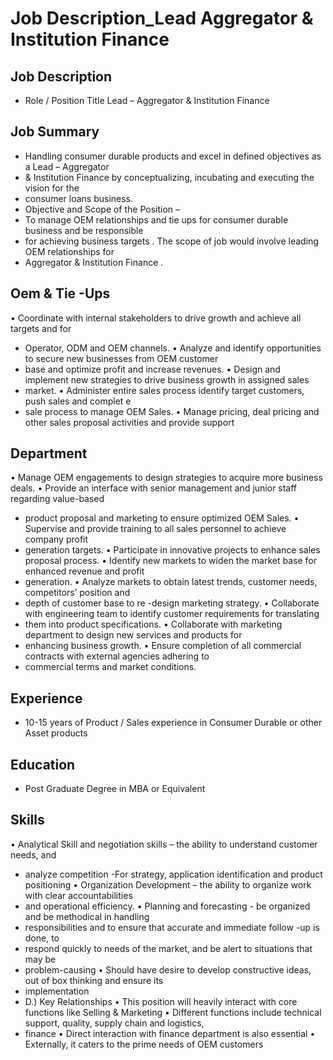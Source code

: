 # Job Description_Lead Aggregator & Institution Finance

## Job Description

* Role / Position Title  Lead – Aggregator & Institution Finance

## Job Summary

* Handling consumer durable products  and excel in defined objectives as a Lead – Aggregator
* & Institution Finance by conceptualizing, incubating and executing the vision for the
* consumer loans business.
* Objective and Scope of the Position –
* To manage OEM relationships and tie ups for consumer durable  business  and be responsible
* for achieving business targets . The scope of job would involve leading OEM relationships for
* Aggregator & Institution Finance .

## Oem & Tie -Ups

• Coordinate with internal stakeholders to drive growth and achieve all targets and for
* Operator, ODM and OEM channels.
• Analyze and identify opportunities to secure new businesses from OEM customer
* base and optimize profit and increase revenues.
• Design and implement new strategies to drive business growth in assigned sales
* market.
• Administer entire sales process identify target customers, push sales and complet e
* sale process to manage OEM Sales.
• Manage pricing, deal pricing and other sales proposal activities and provide support

## Department

• Manage OEM engagements to design strategies to acquire more business deals.
• Provide an interface with senior management and junior staff regarding value-based
* product proposal and marketing to ensure optimized OEM Sales.
• Supervise and provide training to all sales personnel to achieve company profit
* generation targets.
• Participate in innovative projects to enhance sales proposal process.
• Identify new markets to widen the market  base for enhanced revenue and profit
* generation.
• Analyze markets to obtain latest trends, customer needs, competitors’ position and
* depth of customer base to re -design marketing strategy.
• Collaborate with engineering team to identify customer requirements for translating
* them into product specifications.
• Collaborate with marketing department to design new services and products for
* enhancing business growth.
• Ensure completion of all commercial contracts with external agencies adhering to
* commercial terms and market conditions.

## Experience

* 10-15 years of Product / Sales experience in Consumer Durable  or other Asset products

## Education

* Post Graduate Degree in MBA or Equivalent

## Skills

• Analytical Skill and negotiation skills – the ability to understand customer needs, and
* analyze competition -For strategy, application identification and product positioning
• Organization Development – the ability to organize work with clear accountabilities
* and operational efficiency.
• Planning and forecasting - be organized and be methodical in handling
* responsibilities and to ensure that accurate and immediate follow -up is done, to
* respond quickly to needs of the market, and be alert to situations that may be
* problem-causing
• Should have desire to develop constructive ideas, out of box thinking and ensure its
* implementation
* D.) Key Relationships
• This position will heavily interact with core functions like Selling & Marketing
• Different functions include technical support, quality, supply chain and logistics,
* finance
• Direct interaction with finance department is also essential
• Externally, it caters to the prime needs of OEM customers
